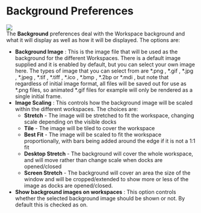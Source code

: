 # Background Preferences

  
![](https://gms.magecorn.com/Manual/assets/Images/Setup_And_Version/Preferences/General_Background_Prefs.png)  
The **Background** preferences deal with the Workspace background and
what it will display as well as how it will be displayed. The options
are:

-   **Background Image** : This is the image file that will be used as
    the background for the different Workspaces. There is a default
    image supplied and it is enabled by default, but you can select your
    own image here. The types of image that you can select from are
    \*.png , \*.gif , \*.jpg , \*.jpeg , \*.tif , \*.tiff , \*.ico ,
    \*.bmp , \*.2bp or \*.mdi , but note that regardless of initial
    image format, all files will be saved out for use as \*.png files,
    so animated \*.gif files for example will only be rendered as a
    single initial frame.
-   **Image Scaling** : This controls how the background image will be
    scaled within the different workspaces. The choices are:
    -   **Stretch** - The image will be stretched to fit the workspace,
        changing scale depending on the visible docks
    -   **Tile** - The image will be tiled to cover the workspace
    -   **Best Fit** - The image will be scaled to fit the workspace
        proportionally, with bars being added around the edge if it is
        not a 1:1 fit
    -   **Desktop Stretch** - The background will cover the whole
        workspace, and will move rather than change scale when docks are
        opened/closed
    -   **Screen Stretch** - The background will cover an area the size
        of the window and will be cropped/extended to show more or less
        of the image as docks are opened/closed.
-   **Show background images on workspaces** : This option controls
    whether the selected background image should be shown or not. By
    default this is checked as on.
